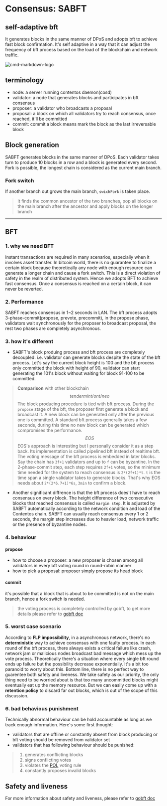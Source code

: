 # Consensus: SABFT
self-adaptive bft
------
It generates blocks in the same manner of DPoS and adopts bft to achieve fast block confirmation. It's self adaptive in a way that it can adjust the frequency of bft process based on the load of the blockchain and network traffic.

![cmd-markdown-logo](resource/goBFT-dataflow.jpeg)
## terminology
* node: a server running contentos daemon(cosd)
* validator: a node that generates blocks and participates in bft consensus
* proposer: a validator who broadcasts a proposal
* proposal: a block on which all validators try to reach consensus, once reached, it'll be committed
* commit: commit a block means mark the block as the last irreversable block

## Block generation
SABFT generates blocks in the same manner of DPoS. Each validator takes turn to produce 10 blocks in a row and a block is generated every second. Fork is possible, the longest chain is considered as the current main branch.
### Fork switch
If another branch out grows the main branch, `swichFork` is taken place.
> It finds the common ancestor of the two branches, pop all blocks on the main branch after the ancestor and apply blocks on the longer branch

------

## BFT
### 1. why we need BFT
Instant transactions are required in many scenarios, especially when it involves asset transfer.
In bitcoin world, there is no guarantee to finalize a certain block because theoretically any node with enough resource can generate a longer chain and cause a fork switch. This is a direct violation of safety in the realm of distributed system.
Hence we adopts BFT to achieve fast consensus. Once a consensus is reached on a certain block, it can never be reverted.

### 2. Performance
SABFT reaches consensus in 1~2 seconds in LAN. The bft process adopts 3-phase-commit(propose, prevote, precommit), in the propose phase, validators wait synchronously for the proposer to broadcast proposal, the rest two phases are completely asynchronous.


### 3. how it's different
* SABFT's block produing process and bft process are completely decoupled. i.e. validator can generate blocks despite the state of the bft process. Let's say the current block height is 100 and the bft process only committed the block with height of 90, validator can start generating the 101's block without waiting for block 91-100 to be committed.
> **Comparison** with other blockchain
$$tendermint/ont/neo$$
The block producing procedure is tied with bft process. During the `propose` stage of the bft, the proposer first generate a block and broadcast it. A new block can be generated only after the previous one is committed. A standard bft process generally takes a few seconds, during this time no new block can be generated which compromises the performance.
$$EOS$$
EOS's approach is interesting but I personally consider it as a step back. Its implementation is called pipelined bft instead of realtime bft. The voting message of the bft process is embedded in later blocks. Say the chain has `3f+1` validators and up to `f` can be byzantine. In the 2-phase-commit step, each step requires `2f+1` votes, so the minimum time needed for the system to reach consensus is `2*(2f+1)*t`. `t` is the time span a single validator takes to generate blocks. That's why EOS needs about `2*(2*6.7+1)*6s`, `3min` to confirm a block.
* Another significant diffrence is that the bft process does't have to reach consensus on every block. The height difference of two consecutive blocks that reached consensus is called `margin step`. It is adjusted by SABFT automatically according to the network condition and load of the Contentos chain. SABFT can usually reach consensus every 1 or 2 seconds, the margin step increases due to heavier load, network traffic or the presence of byzantine nodes.

### 4. behaviour
#### propose
* how to choose a proposer: a new proposer is chosen among all validators in every bft voting round in round-robin manner
* how to pick a proposal: proposer simply propose its head block
#### commit
it's possible that a block that is about to be committed is not on the main branch, hence a fork switch is needed.

> the voting process is completely controlled by gobft, to get more details please refer to [gobft doc](https://github.com/coschain/gobft)

### 5. worst case scenario
According to **FLP impossibility**, in a asynchronous network, there's no **deterministic** way to achieve consensus with one faulty process. In each round of the bft process, there always exists a critical failure like crash, network jam or malicious nodes broadcast bad message which mess up the vote process. Theoretically there's a situation where every single bft round ends up failure but the possibility decrease exponentially. It's a bit too paranoid to worry about this.
Bottom line, there is no perfect way to guarentee both safety and liveness. We take safety as our priority, the only thing need to be worried about is that too many uncommitted blocks might eventually eat up the memory resource. But we can easily come up with a **retention policy** to discard far out blocks, which is out of the scope of this discussion.

### 6. bad behavious punishment
Technically abnormal behaviour can be hold accountable as long as we track enough information. Here's some first thought:

* validators that are offline or constantly absent from block producing or bft voting should be removed from validator set
* validators that has following behaviour should be punished:
> 1. generates conflicting blocks
> 2. signs conflicting votes
> 3. violates the [POL](https://github.com/coschain/gobft) voting rule
> 4. constantly proposes invalid blocks

## Safety and liveness
For more information about safety and liveness, please refer to [gobft doc](https://github.com/coschain/gobft)

